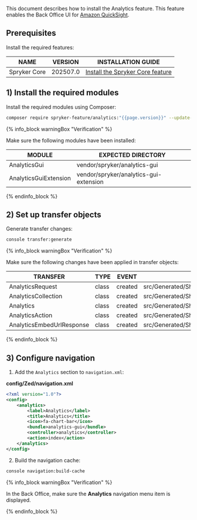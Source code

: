This document describes how to install the Analytics feature. This feature enables the Back Office UI for [Amazon QuickSight](/docs/pbc/all/business-intelligence/latest/amazon-quicksight-third-party-integration/amazon-quicksight.html).

## Prerequisites

Install the required features:

| NAME         | VERSION          | INSTALLATION GUIDE                                                                                                                                          |
|--------------|------------------|-------------------------------------------------------------------------------------------------------------------------------------------------------------|
| Spryker Core | 202507.0 | [Install the Spryker Core feature](/docs/pbc/all/miscellaneous/latest/install-and-upgrade/install-features/install-the-spryker-core-feature.html) |

## 1) Install the required modules

Install the required modules using Composer:

```bash
composer require spryker-feature/analytics:"{{page.version}}" --update-with-dependencies
```

{% info_block warningBox "Verification" %}

Make sure the following modules have been installed:

| MODULE                | EXPECTED DIRECTORY                     |
|-----------------------|----------------------------------------|
| AnalyticsGui          | vendor/spryker/analytics-gui           |
| AnalyticsGuiExtension | vendor/spryker/analytics-gui-extension |

{% endinfo_block %}

## 2) Set up transfer objects

Generate transfer changes:

```bash
console transfer:generate
```

{% info_block warningBox "Verification" %}

Make sure the following changes have been applied in transfer objects:

| TRANSFER                  | TYPE  | EVENT   | PATH                                                            |
|---------------------------|-------|---------|-----------------------------------------------------------------|
| AnalyticsRequest          | class | created | src/Generated/Shared/Transfer/AnalyticsRequestTransfer          |
| AnalyticsCollection       | class | created | src/Generated/Shared/Transfer/AnalyticsCollectionTransfer       |
| Analytics                 | class | created | src/Generated/Shared/Transfer/AnalyticsTransfer                 |
| AnalyticsAction           | class | created | src/Generated/Shared/Transfer/AnalyticsActionTransfer           |
| AnalyticsEmbedUrlResponse | class | created | src/Generated/Shared/Transfer/AnalyticsEmbedUrlResponseTransfer |

{% endinfo_block %}

## 3) Configure navigation

1. Add the `Analytics` section to `navigation.xml`:

**config/Zed/navigation.xml**

```xml
<?xml version="1.0"?>
<config>
    <analytics>
        <label>Analytics</label>
        <title>Analytics</title>
        <icon>fa-chart-bar</icon>
        <bundle>analytics-gui</bundle>
        <controller>analytics</controller>
        <action>index</action>
    </analytics>
</config>
```

2. Build the navigation cache:

```bash
console navigation:build-cache
```

{% info_block warningBox "Verification" %}

In the Back Office, make sure the **Analytics** navigation menu item is displayed.

{% endinfo_block %}

